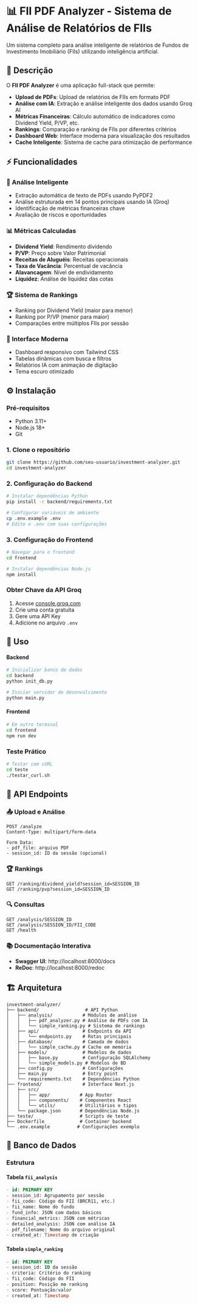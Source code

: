 # 📊 FII PDF Analyzer - Sistema de Análise de Relatórios de FIIs

Um sistema completo para análise inteligente de relatórios de Fundos de Investimento Imobiliário (FIIs) utilizando inteligência artificial.

## 📖 Descrição

O **FII PDF Analyzer** é uma aplicação full-stack que permite:

- **Upload de PDFs**: Upload de relatórios de FIIs em formato PDF  
- **Análise com IA**: Extração e análise inteligente dos dados usando Groq AI
- **Métricas Financeiras**: Cálculo automático de indicadores como Dividend Yield, P/VP, etc.
- **Rankings**: Comparação e ranking de FIIs por diferentes critérios
- **Dashboard Web**: Interface moderna para visualização dos resultados
- **Cache Inteligente**: Sistema de cache para otimização de performance

## ⚡ Funcionalidades

### 🧠 Análise Inteligente

- Extração automática de texto de PDFs usando PyPDF2
- Análise estruturada em 14 pontos principais usando IA (Groq)
- Identificação de métricas financeiras chave
- Avaliação de riscos e oportunidades

### 📊 Métricas Calculadas

- **Dividend Yield**: Rendimento dividendo
- **P/VP**: Preço sobre Valor Patrimonial
- **Receitas de Aluguéis**: Receitas operacionais
- **Taxa de Vacância**: Percentual de vacância
- **Alavancagem**: Nível de endividamento
- **Liquidez**: Análise de liquidez das cotas

### 🏆 Sistema de Rankings

- Ranking por Dividend Yield (maior para menor)
- Ranking por P/VP (menor para maior)
- Comparações entre múltiplos FIIs por sessão

### 🎨 Interface Moderna

- Dashboard responsivo com Tailwind CSS
- Tabelas dinâmicas com busca e filtros
- Relatórios IA com animação de digitação
- Tema escuro otimizado

## ⚙️ Instalação

### Pré-requisitos
- Python 3.11+
- Node.js 18+
- Git

### 1. Clone o repositório
```bash
git clone https://github.com/seu-usuario/investment-analyzer.git
cd investment-analyzer
```

### 2. Configuração do Backend
```bash
# Instalar dependências Python
pip install -r backend/requirements.txt

# Configurar variáveis de ambiente
cp .env.example .env
# Edite o .env com suas configurações
```

### 3. Configuração do Frontend
```bash
# Navegar para o frontend
cd frontend

# Instalar dependências Node.js
npm install
```

### Obter Chave da API Groq
1. Acesse [console.groq.com](https://console.groq.com)
2. Crie uma conta gratuita
3. Gere uma API Key
4. Adicione no arquivo `.env`

## 🚀 Uso

#### Backend
```bash
# Inicializar banco de dados
cd backend
python init_db.py

# Iniciar servidor de desenvolvimento
python main.py
```

#### Frontend
```bash
# Em outro terminal
cd frontend
npm run dev
```

### Teste Prático
```bash
# Testar com cURL
cd teste
./testar_curl.sh
```

## 📡 API Endpoints

### 📤 Upload e Análise
```http
POST /analyze
Content-Type: multipart/form-data

Form Data:
- pdf_file: arquivo PDF
- session_id: ID da sessão (opcional)
```

### 🏆 Rankings
```http
GET /ranking/dividend_yield?session_id=SESSION_ID
GET /ranking/pvp?session_id=SESSION_ID
```

### 🔍 Consultas
```http
GET /analysis/SESSION_ID
GET /analysis/SESSION_ID/FII_CODE
GET /health
```

### 📚 Documentação Interativa
- **Swagger UI**: http://localhost:8000/docs
- **ReDoc**: http://localhost:8000/redoc

## 🏗 Arquitetura

```
investment-analyzer/
├── backend/                 # API Python
│   ├── analysis/           # Módulos de análise
│   │   ├── pdf_analyzer.py # Análise de PDFs com IA
│   │   └── simple_ranking.py # Sistema de rankings
│   ├── api/                # Endpoints da API
│   │   └── endpoints.py    # Rotas principais
│   ├── database/           # Camada de dados
│   │   └── simple_cache.py # Cache em memória  
│   ├── models/             # Modelos de dados
│   │   ├── base.py         # Configuração SQLAlchemy
│   │   └── simple_models.py # Modelos de BD
│   ├── config.py           # Configurações
│   ├── main.py             # Entry point
│   └── requirements.txt    # Dependências Python
├── frontend/               # Interface Next.js
│   ├── src/
│   │   ├── app/           # App Router
│   │   ├── components/    # Componentes React
│   │   └── utils/         # Utilitários e tipos
│   └── package.json       # Dependências Node.js
├── teste/                 # Scripts de teste
├── Dockerfile             # Container backend
└── .env.example          # Configurações exemplo
```

## 💾 Banco de Dados

### Estrutura

#### Tabela `fii_analysis`
```sql
- id: PRIMARY KEY
- session_id: Agrupamento por sessão
- fii_code: Código do FII (BRCR11, etc.)
- fii_name: Nome do fundo
- fund_info: JSON com dados básicos
- financial_metrics: JSON com métricas
- detailed_analysis: JSON com análise IA
- pdf_filename: Nome do arquivo original
- created_at: Timestamp de criação
```

#### Tabela `simple_ranking`
```sql
- id: PRIMARY KEY  
- session_id: ID da sessão
- criteria: Critério do ranking
- fii_code: Código do FII
- position: Posição no ranking
- score: Pontuação/valor
- created_at: Timestamp
```